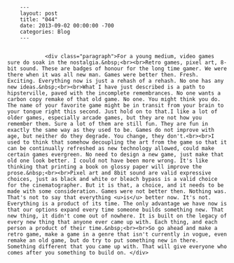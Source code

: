 
        ---
        layout: post
        title: "044"
        date: 2013-09-02 00:00:00 -700
        categories: Blog
        ---

        
				<div class="paragraph">For a young medium, video games sure do soak in the nostalgia.&nbsp;<br><br>Retro games, pixel art, 8-bit sound. These are badges of honour for the long time gamer. We were there when it was all new man. Games were better then. Fresh. Exciting. Everything now is just a rehash of a rehash. No one has any new ideas.&nbsp;<br><br>What I have just described is a path to hipsterville, paved with the incomplete remembrances. No one wants a carbon copy remake of that old game. No one. You might think you do. The name of your favorite game might be in transit from your brain to your tongue right this second. Just hold on to that.I like a lot of older games, especially arcade games, but they are not how you remember them. Sure a lot of them are still fun. They are fun in exactly the same way as they used to be. Games do not improve with age, but neither do they degrade. You change, they don't.<br><br>I used to think that somehow decoupling the art from the game so that it can be continually refreshed as new technology allowed, could make certain games evergreen. No need to design a new game, just make that old one look better. I could not have been more wrong. It's like thinking that printing a book on glossy paper will improve the prose.&nbsp;<br><br>Pixel art and 8bit sound are valid expressive choices, just as black and white or bleach bypass is a valid choice for the cinematographer. But it is that, a choice, and it needs to be made with some consideration. Games were not better then. Nothing was. That's not to say that everything <u>is</u> better now. It's not. Everything is a product of its time. The only advantage we have now is that our options expand every time someone builds something new. That new thing, it didn't come out of nowhere. It is built on the legacy of every new thing that anyone ever came up with. Each thing, and each person a product of their time.&nbsp;<br><br>So go ahead and make a retro game, make a game in a genre that isn't currently in vogue, even remake an old game, but do try to put something new in there. Something different that you came up with. That will give everyone who comes after you something to build on. </div>

		
        